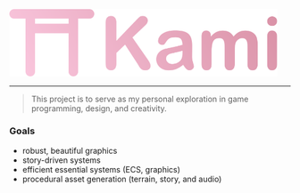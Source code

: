<img src=".github/Kami.svg" style="width: 30rem">   

<hr>

> This project is to serve as my personal exploration in game programming, design, and creativity.
### Goals
- robust, beautiful graphics
- story-driven systems
- efficient essential systems (ECS, graphics)
- procedural asset generation (terrain, story, and audio)
